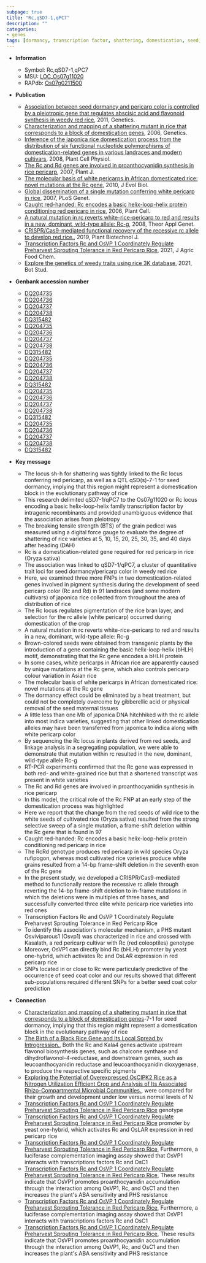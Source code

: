 ```yaml
---
subpage: true
title: "Rc,qSD7-1,qPC7"
description: ""
categories:
- genes
tags: [dormancy, transcription factor, shattering, domestication, seed, pericarp, grain, tolerance]
---
```


* **Information**  
    + Symbol: Rc,qSD7-1,qPC7  
    + MSU: [LOC_Os07g11020](http://rice.plantbiology.msu.edu/cgi-bin/ORF_infopage.cgi?orf=LOC_Os07g11020)  
    + RAPdb: [Os07g0211500](http://rapdb.dna.affrc.go.jp/viewer/gbrowse_details/irgsp1?name=Os07g0211500)  

* **Publication**  
    + [Association between seed dormancy and pericarp color is controlled by a pleiotropic gene that regulates abscisic acid and flavonoid synthesis in weedy red rice](http://www.ncbi.nlm.nih.gov/pubmed?term=Association+between+seed+dormancy+and+pericarp+color+is+controlled+by+a+pleiotropic+gene+that+regulates+abscisic+acid+and+flavonoid+synthesis+in+weedy+red+rice%5BTitle%5D), 2011, Genetics.
    + [Characterization and mapping of a shattering mutant in rice that corresponds to a block of domestication genes](http://www.ncbi.nlm.nih.gov/pubmed?term=Characterization+and+mapping+of+a+shattering+mutant+in+rice+that+corresponds+to+a+block+of+domestication+genes%5BTitle%5D), 2006, Genetics.
    + [Inference of the japonica rice domestication process from the distribution of six functional nucleotide polymorphisms of domestication-related genes in various landraces and modern cultivars](http://www.ncbi.nlm.nih.gov/pubmed?term=Inference+of+the+japonica+rice+domestication+process+from+the+distribution+of+six+functional+nucleotide+polymorphisms+of+domestication-related+genes+in+various+landraces+and+modern+cultivars%5BTitle%5D), 2008, Plant Cell Physiol.
    + [The Rc and Rd genes are involved in proanthocyanidin synthesis in rice pericarp](http://www.ncbi.nlm.nih.gov/pubmed?term=The+Rc+and+Rd+genes+are+involved+in+proanthocyanidin+synthesis+in+rice+pericarp%5BTitle%5D), 2007, Plant J.
    + [The molecular basis of white pericarps in African domesticated rice: novel mutations at the Rc gene](http://www.ncbi.nlm.nih.gov/pubmed?term=The+molecular+basis+of+white+pericarps+in+African+domesticated+rice:+novel+mutations+at+the+Rc+gene%5BTitle%5D), 2010, J Evol Biol.
    + [Global dissemination of a single mutation conferring white pericarp in rice](http://www.ncbi.nlm.nih.gov/pubmed?term=Global+dissemination+of+a+single+mutation+conferring+white+pericarp+in+rice%5BTitle%5D), 2007, PLoS Genet.
    + [Caught red-handed: Rc encodes a basic helix-loop-helix protein conditioning red pericarp in rice](http://www.ncbi.nlm.nih.gov/pubmed?term=Caught+red-handed:+Rc+encodes+a+basic+helix-loop-helix+protein+conditioning+red+pericarp+in+rice%5BTitle%5D), 2006, Plant Cell.
    + [A natural mutation in rc reverts white-rice-pericarp to red and results in a new, dominant, wild-type allele: Rc-g](http://www.ncbi.nlm.nih.gov/pubmed?term=A+natural+mutation+in+rc+reverts+white-rice-pericarp+to+red+and+results+in+a+new,+dominant,+wild-type+allele:+Rc-g%5BTitle%5D), 2008, Theor Appl Genet.
    + [CRISPR/Cas9-mediated functional recovery of the recessive rc allele to develop red rice.](http://www.ncbi.nlm.nih.gov/pubmed?term=CRISPR/Cas9-mediated+functional+recovery+of+the+recessive+rc+allele+to+develop+red+rice.%5BTitle%5D), 2019, Plant Biotechnol J.
    + [Transcription Factors Rc and OsVP 1 Coordinately Regulate Preharvest Sprouting Tolerance in Red Pericarp Rice](http://www.ncbi.nlm.nih.gov/pubmed?term=Transcription+Factors+Rc+and+OsVP+1+Coordinately+Regulate+Preharvest+Sprouting+Tolerance+in+Red+Pericarp+Rice%5BTitle%5D), 2021, J Agric Food Chem.
    + [Explore the genetics of weedy traits using rice 3K database](http://www.ncbi.nlm.nih.gov/pubmed?term=Explore+the+genetics+of+weedy+traits+using+rice+3K+database%5BTitle%5D), 2021, Bot Stud.

* **Genbank accession number**  
    + [DQ204735](http://www.ncbi.nlm.nih.gov/nuccore/DQ204735)
    + [DQ204736](http://www.ncbi.nlm.nih.gov/nuccore/DQ204736)
    + [DQ204737](http://www.ncbi.nlm.nih.gov/nuccore/DQ204737)
    + [DQ204738](http://www.ncbi.nlm.nih.gov/nuccore/DQ204738)
    + [DQ315482](http://www.ncbi.nlm.nih.gov/nuccore/DQ315482)
    + [DQ204735](http://www.ncbi.nlm.nih.gov/nuccore/DQ204735)
    + [DQ204736](http://www.ncbi.nlm.nih.gov/nuccore/DQ204736)
    + [DQ204737](http://www.ncbi.nlm.nih.gov/nuccore/DQ204737)
    + [DQ204738](http://www.ncbi.nlm.nih.gov/nuccore/DQ204738)
    + [DQ315482](http://www.ncbi.nlm.nih.gov/nuccore/DQ315482)
    + [DQ204735](http://www.ncbi.nlm.nih.gov/nuccore/DQ204735)
    + [DQ204736](http://www.ncbi.nlm.nih.gov/nuccore/DQ204736)
    + [DQ204737](http://www.ncbi.nlm.nih.gov/nuccore/DQ204737)
    + [DQ204738](http://www.ncbi.nlm.nih.gov/nuccore/DQ204738)
    + [DQ315482](http://www.ncbi.nlm.nih.gov/nuccore/DQ315482)
    + [DQ204735](http://www.ncbi.nlm.nih.gov/nuccore/DQ204735)
    + [DQ204736](http://www.ncbi.nlm.nih.gov/nuccore/DQ204736)
    + [DQ204737](http://www.ncbi.nlm.nih.gov/nuccore/DQ204737)
    + [DQ204738](http://www.ncbi.nlm.nih.gov/nuccore/DQ204738)
    + [DQ315482](http://www.ncbi.nlm.nih.gov/nuccore/DQ315482)
    + [DQ204735](http://www.ncbi.nlm.nih.gov/nuccore/DQ204735)
    + [DQ204736](http://www.ncbi.nlm.nih.gov/nuccore/DQ204736)
    + [DQ204737](http://www.ncbi.nlm.nih.gov/nuccore/DQ204737)
    + [DQ204738](http://www.ncbi.nlm.nih.gov/nuccore/DQ204738)
    + [DQ315482](http://www.ncbi.nlm.nih.gov/nuccore/DQ315482)

* **Key message**  
    + The locus sh-h for shattering was tightly linked to the Rc locus conferring red pericarp, as well as a QTL qSD(s)-7-1 for seed dormancy, implying that this region might represent a domestication block in the evolutionary pathway of rice
    + This research delimited qSD7-1/qPC7 to the Os07g11020 or Rc locus encoding a basic helix-loop-helix family transcription factor by intragenic recombinants and provided unambiguous evidence that the association arises from pleiotropy
    + The breaking tensile strength (BTS) of the grain pedicel was measured using a digital force gauge to evaluate the degree of shattering of rice varieties at 5, 10, 15, 20, 25, 30, 35, and 40 days after heading (DAH)
    + Rc is a domestication-related gene required for red pericarp in rice (Oryza sativa)
    + The association was linked to qSD7-1/qPC7, a cluster of quantitative trait loci for seed dormancy/pericarp color in weedy red rice
    + Here, we examined three more FNPs in two domestication-related genes involved in pigment synthesis during the development of seed pericarp color (Rc and Rd) in 91 landraces (and some modern cultivars) of japonica rice collected from throughout the area of distribution of rice
    + The Rc locus regulates pigmentation of the rice bran layer, and selection for the rc allele (white pericarp) occurred during domestication of the crop
    + A natural mutation in rc reverts white-rice-pericarp to red and results in a new, dominant, wild-type allele: Rc-g
    + Brown-colored seeds were obtained from transgenic plants by the introduction of a gene containing the basic helix-loop-helix (bHLH) motif, demonstrating that the Rc gene encodes a bHLH protein
    + In some cases, white pericarps in African rice are apparently caused by unique mutations at the Rc gene, which also controls pericarp colour variation in Asian rice
    + The molecular basis of white pericarps in African domesticated rice: novel mutations at the Rc gene
    + The dormancy effect could be eliminated by a heat treatment, but could not be completely overcome by gibberellic acid or physical removal of the seed maternal tissues
    + A little less than one Mb of japonica DNA hitchhiked with the rc allele into most indica varieties, suggesting that other linked domestication alleles may have been transferred from japonica to indica along with white pericarp color
    + By sequencing the Rc locus in plants derived from red seeds, and linkage analysis in a segregating population, we were able to demonstrate that mutation within rc resulted in the new, dominant, wild-type allele Rc-g
    + RT-PCR experiments confirmed that the Rc gene was expressed in both red- and white-grained rice but that a shortened transcript was present in white varieties
    + The Rc and Rd genes are involved in proanthocyanidin synthesis in rice pericarp
    + In this model, the critical role of the Rc FNP at an early step of the domestication process was highlighted
    + Here we report that the change from the red seeds of wild rice to the white seeds of cultivated rice (Oryza sativa) resulted from the strong selective sweep of a single mutation, a frame-shift deletion within the Rc gene that is found in 97
    + Caught red-handed: Rc encodes a basic helix-loop-helix protein conditioning red pericarp in rice
    + The RcRd genotype produces red pericarp in wild species Oryza rufipogon, whereas most cultivated rice varieties produce white grains resulted from a 14-bp frame-shift deletion in the seventh exon of the Rc gene
    + In the present study, we developed a CRISPR/Cas9-mediated method to functionally restore the recessive rc allele through reverting the 14-bp frame-shift deletion to in-frame mutations in which the deletions were in multiples of three bases, and successfully converted three elite white pericarp rice varieties into red ones
    + Transcription Factors Rc and OsVP 1 Coordinately Regulate Preharvest Sprouting Tolerance in Red Pericarp Rice
    + To identify this association's molecular mechanism, a PHS mutant Osviviparous1 (Osvp1) was characterized in rice and crossed with Kasalath, a red pericarp cultivar with Rc (red coleoptiles) genotype
    + Moreover, OsVP1 can directly bind Rc (bHLH) promoter by yeast one-hybrid, which activates Rc and OsLAR expression in red pericarp rice
    + SNPs located in or close to Rc were particularly predictive of the occurrence of seed coat color and our results showed that different sub-populations required different SNPs for a better seed coat color prediction

* **Connection**  
    + [Characterization and mapping of a shattering mutant in rice that corresponds to a block of domestication genes](s)-7-1 for seed dormancy, implying that this region might represent a domestication block in the evolutionary pathway of rice
    + [The Birth of a Black Rice Gene and Its Local Spread by Introgression.](http://www.ncbi.nlm.nih.gov/pubmed?term=The+Birth+of+a+Black+Rice+Gene+and+Its+Local+Spread+by+Introgression.%5BTitle%5D), Both the Rc and Kala4 genes activate upstream flavonol biosynthesis genes, such as chalcone synthase and dihydroflavonol-4-reductase, and downstream genes, such as leucoanthocyanidin reductase and leucoanthocyanidin dioxygenase, to produce the respective specific pigments
    + [Exploring the Potential of Overexpressed OsCIPK2 Rice as a Nitrogen Utilization Efficient Crop and Analysis of Its Associated Rhizo-Compartmental Microbial Communities.](NUE), were compared for their growth and development under low versus normal levels of N
    + [Transcription Factors Rc and OsVP 1 Coordinately Regulate Preharvest Sprouting Tolerance in Red Pericarp Rice](red+coleoptiles) genotype
    + [Transcription Factors Rc and OsVP 1 Coordinately Regulate Preharvest Sprouting Tolerance in Red Pericarp Rice](bHLH) promoter by yeast one-hybrid, which activates Rc and OsLAR expression in red pericarp rice
    + [Transcription Factors Rc and OsVP 1 Coordinately Regulate Preharvest Sprouting Tolerance in Red Pericarp Rice](http://www.ncbi.nlm.nih.gov/pubmed?term=Transcription+Factors+Rc+and+OsVP+1+Coordinately+Regulate+Preharvest+Sprouting+Tolerance+in+Red+Pericarp+Rice%5BTitle%5D),  Furthermore, a luciferase complementation imaging assay showed that OsVP1 interacts with transcriptions factors Rc and OsC1
    + [Transcription Factors Rc and OsVP 1 Coordinately Regulate Preharvest Sprouting Tolerance in Red Pericarp Rice](http://www.ncbi.nlm.nih.gov/pubmed?term=Transcription+Factors+Rc+and+OsVP+1+Coordinately+Regulate+Preharvest+Sprouting+Tolerance+in+Red+Pericarp+Rice%5BTitle%5D),  These results indicate that OsVP1 promotes proanthocyanidin accumulation through the interaction among OsVP1, Rc, and OsC1 and then increases the plant's ABA sensitivity and PHS resistance
    + [Transcription Factors Rc and OsVP 1 Coordinately Regulate Preharvest Sprouting Tolerance in Red Pericarp Rice](http://www.ncbi.nlm.nih.gov/pubmed?term=Transcription+Factors+Rc+and+OsVP+1+Coordinately+Regulate+Preharvest+Sprouting+Tolerance+in+Red+Pericarp+Rice%5BTitle%5D),  Furthermore, a luciferase complementation imaging assay showed that OsVP1 interacts with transcriptions factors Rc and OsC1
    + [Transcription Factors Rc and OsVP 1 Coordinately Regulate Preharvest Sprouting Tolerance in Red Pericarp Rice](http://www.ncbi.nlm.nih.gov/pubmed?term=Transcription+Factors+Rc+and+OsVP+1+Coordinately+Regulate+Preharvest+Sprouting+Tolerance+in+Red+Pericarp+Rice%5BTitle%5D),  These results indicate that OsVP1 promotes proanthocyanidin accumulation through the interaction among OsVP1, Rc, and OsC1 and then increases the plant's ABA sensitivity and PHS resistance



